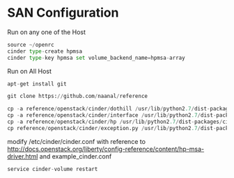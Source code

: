 
# SAN Configuration

 Run on any one of the Host

```python
source ~/openrc
cinder type-create hpmsa
cinder type-key hpmsa set volume_backend_name=hpmsa-array
```

Run on All Host

```python
apt-get install git
```


```python
git clone https://github.com/naanal/reference
```


```python
cp -a reference/openstack/cinder/dothill /usr/lib/python2.7/dist-packages/cinder/volume/drivers/
cp -a reference/openstack/cinder/interface /usr/lib/python2.7/dist-packages/cinder/
cp -a reference/openstack/cinder/hp /usr/lib/python2.7/dist-packages/cinder/volume/drivers/san/
cp reference/openstack/cinder/exception.py /usr/lib/python2.7/dist-packages/cinder/
```



modify /etc/cinder/cinder.conf with reference to http://docs.openstack.org/liberty/config-reference/content/hp-msa-driver.html and example_cinder.conf


```python
service cinder-volume restart
```
